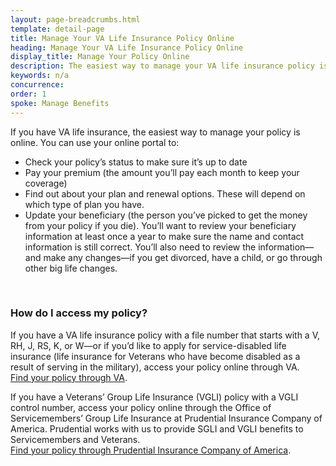 ```yaml
---
layout: page-breadcrumbs.html
template: detail-page
title: Manage Your VA Life Insurance Policy Online
heading: Manage Your VA Life Insurance Policy Online
display_title: Manage Your Policy Online 
description: The easiest way to manage your VA life insurance policy is online. Use our portal to pay your premium, check your policy status, compare plans, update beneficiaries and more. Find out how to access your VA life insurance depending on what kind of policy you have. 
keywords: n/a
concurrence: 
order: 1
spoke: Manage Benefits
---
```


<div class="va-introtext">

If you have VA life insurance, the easiest way to manage your policy is online. You can use your online portal to:

</div>

- Check your policy’s status to make sure it’s up to date
- Pay your premium (the amount you’ll pay each month to keep your coverage)
- Find out about your plan and renewal options. These will depend on which type of plan you have. 
- Update your beneficiary (the person you’ve picked to get the money from your policy if you die). You’ll want to review your beneficiary information at least once a year to make sure the name and contact information is still correct. You’ll also need to review the information—and make any changes—if you get divorced, have a child, or go through other big life changes.

<br>

### How do I access my policy?

If you have a VA life insurance policy with a file number that starts with a V, RH, J, RS, K, or W—or if you’d like to apply for service-disabled life insurance (life insurance for Veterans who have become disabled as a result of serving in the military), access your policy online through VA. <br>
[Find your policy through VA](https://insurance.va.gov/home/). 

If you have a Veterans’ Group Life Insurance (VGLI) policy with a VGLI control number, access your policy online through the Office of Servicemembers’ Group Life Insurance at Prudential Insurance Company of America. Prudential works with us to provide SGLI and VGLI benefits to Servicemembers and Veterans. <br>
<a href="https://giosgli.prudential.com/osgli/web/OSGLIMenu.html" data-popup>Find your policy through Prudential Insurance Company of America</a>.
